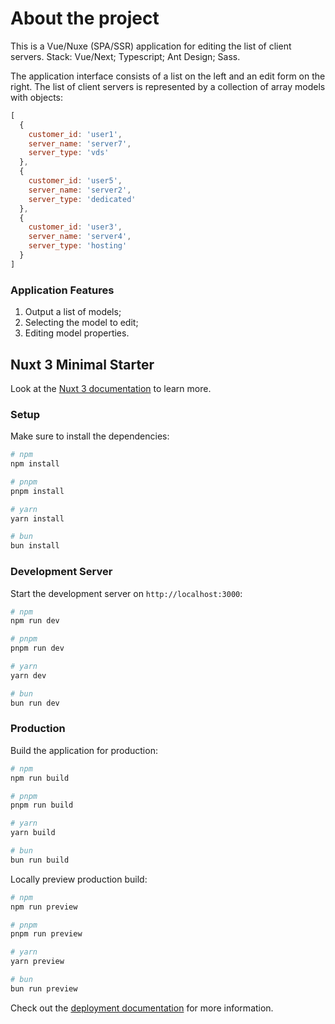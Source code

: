 # About the project

This is a Vue/Nuxe (SPA/SSR) application for editing the list of client servers. Stack: Vue/Next; Typescript; Ant Design; Sass.

The application interface consists of a list on the left and an edit form on the right. The list of client servers is represented by a collection of array models with objects:

```js
[
  {
    customer_id: 'user1',
    server_name: 'server7',
    server_type: 'vds'
  },
  {
    customer_id: 'user5',
    server_name: 'server2',
    server_type: 'dedicated'
  },
  {
    customer_id: 'user3',
    server_name: 'server4',
    server_type: 'hosting'
  }
]
```

### Application Features

1. Output a list of models;
2. Selecting the model to edit;
3. Editing model properties.

## Nuxt 3 Minimal Starter

Look at the [Nuxt 3 documentation](https://nuxt.com/docs/getting-started/introduction) to learn more.

### Setup

Make sure to install the dependencies:

```bash
# npm
npm install

# pnpm
pnpm install

# yarn
yarn install

# bun
bun install
```

### Development Server

Start the development server on `http://localhost:3000`:

```bash
# npm
npm run dev

# pnpm
pnpm run dev

# yarn
yarn dev

# bun
bun run dev
```

### Production

Build the application for production:

```bash
# npm
npm run build

# pnpm
pnpm run build

# yarn
yarn build

# bun
bun run build
```

Locally preview production build:

```bash
# npm
npm run preview

# pnpm
pnpm run preview

# yarn
yarn preview

# bun
bun run preview
```

Check out the [deployment documentation](https://nuxt.com/docs/getting-started/deployment) for more information.
